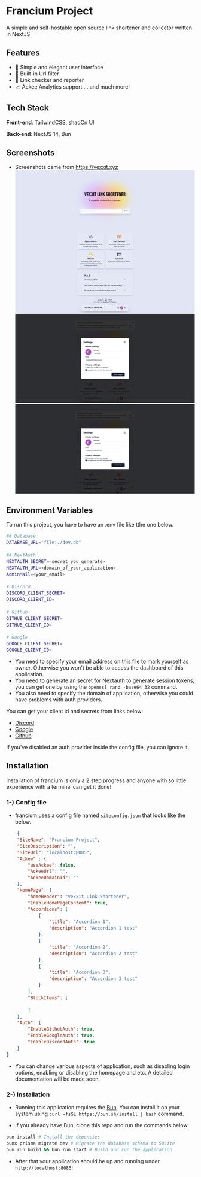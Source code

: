 
# Francium Project

A simple and self-hostable open source link shortener and collector written in NextJS

## Features
- 📱 Simple and elegant user interface
- 🪬 Built-in Url filter
- 🔎 Link checker and reporter
- 📈 Ackee Analytics support
... and much more!
## Tech Stack

**Front-end**: TailwindCSS, shadCn UI

**Back-end**: NextJS 14, Bun

## Screenshots
- Screenshots came from https://vexxit.xyz
![Homepage](https://github.com/B4tuhanY1lmaz/francium/blob/main/images/screencapture-vexxit-xyz-2024-09-28-19_22_07.png?raw=true)
![User settings](https://github.com/B4tuhanY1lmaz/francium/blob/main/images/screencapture-vexxit-xyz-2024-09-28-19_22_47.png?raw=true)
![User shorted links](https://github.com/B4tuhanY1lmaz/francium/blob/main/images/screencapture-vexxit-xyz-2024-09-28-19_22_47.png?raw=true)

## Environment Variables

To run this project, you have to have an .env file like tthe one below.
```bash
## Database
DATABASE_URL="file:./dev.db"  

## NextAuth  
NEXTAUTH_SECRET=<secret_you_generate>
NEXTAUTH_URL=<domain_of_your_application>
AdminMail=<your_email>

# Discord  
DISCORD_CLIENT_SECRET=
DISCORD_CLIENT_ID=

# Github  
GITHUB_CLIENT_SECRET=  
GITHUB_CLIENT_ID=

# Google  
GOOGLE_CLIENT_SECRET=
GOOGLE_CLIENT_ID=
```
- You need to specify your email address on this file to mark yourself as owner. Otherwise you won't be able to access the dashboard of this application.
- You need to generate an secret for Nextauth to generate session tokens, you can get one by using the `openssl rand -base64 32` command.
- You also need to specify the domain of application, otherwise you could have problems with auth providers.

You can get your client id and secrets from links below:
- [Discord](https://discord.com/developers/applications)
- [Google](https://console.developers.google.com/apis/credentials)
- [Github](https://github.com/settings/apps)

If you've disabled an auth provider inside the config file, you can ignore it.
## Installation

Installation of francium is only a 2 step progress and anyone with so little experience with a terminal can get it done!

### 1-) Config file
- francium uses a config file named `siteconfig.json` that looks like the below.
```json
    {
    "SiteName": "Francium Project",
    "SiteDescription": "",
    "SiteUrl": "localhost:8085",
    "Ackee" : {
        "useAckee": false,
        "AckeeUrl": "",
        "AckeeDomainId": ""
    },
    "HomePage": {
        "homeHeader": "Vexxit Link Shortener",
        "EnableHomePageContent": true,
        "Accordions": [
            {
                "title": "Accordion 1",
                "description": "Accordion 1 test"
            },
            {
                "title": "Accordion 2",
                "description": "Accordion 2 test"
            },
            {
                "title": "Accordion 3",
                "description": "Accordion 3 test"
            }
        ],
        "BlockItems": [

        ]
    },
    "Auth": {
        "EnableGithubAuth": true,
        "EnableGoogleAuth": true,
        "EnableDiscordAuth": true
    }
}
```
- You can change various aspects of application, such as disabling login options, enabling or disabling the homepage and etc. A detailed documentation will be made soon.

### 2-) Installation
- Running this application requires the [Bun](https://bun.sh). You can install it on your system using `curl -fsSL https://bun.sh/install | bash` command.

- If you already have Bun, clone this repo and run the commands below.
```bash
bun install # Install the depencies
bunx prisma migrate dev # Migrate the database schema to SQLite
bun run build && bun run start # Build and run the application
```
- After that your application should be up and running under `http://localhost:8085`!
